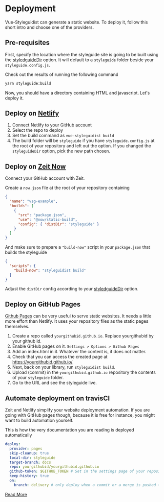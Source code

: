 # Deployment

Vue-Styleguidist can generate a static website. To deploy it, follow this short intro and choose one of the providers.

## Pre-requisites

First, specify the location where the styleguide site is going to be built using the [styledguideDir](/Configuration.md#styleguidedir) option. It will default to a `styleguide` folder beside your `styleguide.config.js`.

Check out the results of running the following command

```sh
yarn styleguide:build
```

Now, you should have a directory containing HTML and javascript. Let's deploy it.

## Deploy on [Netlify](https://www.netlify.com/)

1.  Connect Netlify to your GitHub account
1.  Select the repo to deploy
1.  Set the build command as `vue-styleguidist build`
1.  The build folder will be `styleguide` if you have `styleguide.config.js` at the root of your repository and left out the option. If you changed the `styleguideDir` option, pick the new path chosen.

## Deploy on [Zeit Now](https://zeit.co/)

Connect your GitHub account with Zeit.

Create a `now.json` file at the root of your repository containing

```json
{
  "name": "vsg-example",
  "builds": [
    {
      "src": "package.json",
      "use": "@now/static-build",
      "config": { "distDir": "styleguide" }
    }
  ]
}
```

And make sure to prepare a `"build-now"` script in your `package.json` that builds the styleguide

```json
{
  "scripts": {
    "build-now": "styleguidist build"
  }
}
```

Adjust the `distDir` config according to your [styledguideDir](/Configuration.md#styleguidedir) option.

## Deploy on GitHub Pages

[Github Pages](https://pages.github.com/) can be very useful to serve static websites. It needs a little more effort than Netlify. It uses your repository files as the static pages themselves.

1.  Create a repo called `yourgithubid.github.io`. Replace yourgithubid by your github id.
1.  Enable GitHub pages on it. `Settings > Options > Github Pages`
1.  Add an index.html in it. Whatever the content is, it does not matter.
1.  Check that you can access the created page at https://yourgithubid.github.io/
1.  Next, back on your library, run `styleguidist build`.
1.  Upload (commit) in the `yourgithubid.github.io` repository the contents of your `styleguide` folder.
1.  Go to the URL and see the styleguide live.

## Automate deployment on travisCI

Zeit and Netlify simplify your website deployment automation. If you are going with GitHub pages though, because it is free for instance, you might want to build automation yourself.

This is how the very documentation you are reading is deployed automatically

```yml
deploy:
  provider: pages
  skip-cleanup: true
  local-dir: styleguide
  target-branch: docs
  repo: yourgithubid/yourgithubid.github.io
  github-token: $GITHUB_TOKEN # Set in the settings page of your repository, as a secure variable
  keep-history: true
  on:
    branch: delivery # only deploy when a commit or a merge is pushed to delivery
```

[Read More](https://docs.travis-ci.com/user/deployment/pages/)
